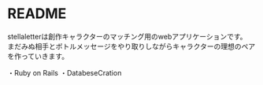 # README

stellaletterは創作キャラクターのマッチング用のwebアプリケーションです。
まだみぬ相手とボトルメッセージをやり取りしながらキャラクターの理想のペアを作っていきます。

・Ruby on Rails
・DatabeseCration
